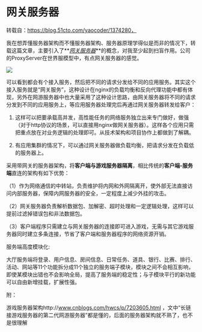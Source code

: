 # 网关服务器



转载自：https://blog.51cto.com/yaocoder/1374280，



我在想弄懂服务器架构而不懂服务器架构、服务器原理学得似是而非的情况下，转载这篇文章，主要引入了**<u>*网关服务器*</u>**的概念，对我至少起到扫盲作用。公司的ProxyServer在世界服模型中，有点网关服务器的感觉。

![](https://s1.51cto.com/images/20180209/1518152813913322.jpg?x-oss-process=image/watermark,size_16,text_QDUxQ1RP5Y2a5a6i,color_FFFFFF,t_100,g_se,x_10,y_10,shadow_90,type_ZmFuZ3poZW5naGVpdGk=)





可以看到都会有个接入服务，然后把不同的请求分发给不同的应用服务。其实这个接入服务就是“网关服务”，这种设计在nginx的负载均衡和反向代理功能中都有体现，另外在网游服务器中也大量采用了这种设计思路，由网关服务器将不同的请求分发到不同的应用服务上，等应用服务器处理完后再通过网关服务器转发给客户：

1. 这样可以把要承载高并发，高性能任务的网络服务独立出来专门做好，做强（对于http协议的场景，可以直接用nginx做网关服务器）。这样各个应用只需把重点放在对业务逻辑的处理即可。从技术架构和项目协作上都做到了解耦。

2. 有应用集群的情况下，可以通过网关服务器做负载均衡，把请求分发在负载低的服务器上。



采用带网关的服务器架构，将**客户端与游戏服务器隔离**，相比传统的**客户端-服务端**直连的架构有如下优势：

（1）作为网络通信的中转站，负责维护将内网和外网隔离开，使外部无法直接访问内部服务器，保障内网服务器的安全，一定程度上减少外挂的攻击。

（2）网关服务器负责解析数据包、加解密、超时处理和一定逻辑处理，这样可以提前过滤掉错误包和非法数据包。

（3）客户端程序只需建立与网关服务器的连接即可进入游戏，无需与其它游戏服务器同时建立多条连接，节省了客户端和服务器程序的网络资源开销。



服务端高度模块化:

大厅服务端将登录、用户信息、房间信息、日常任务、道具、银行、比赛、排行、活动、网站等11个功能拆分成11个独立的服务端子模块，模块之间不会相互影响，即使某模块出错也不会影响全局，提高了服务端的稳定性；与子模块平行的新功能可以自由新增挂载，扩展性强。



附：

游戏服务器架构http://www.cnblogs.com/hwcs/p/7203605.html ，文中“长链接游戏服务器的第二代网游服务器”都是懂的，后面的服务器架构就不熟了，也不是很理解